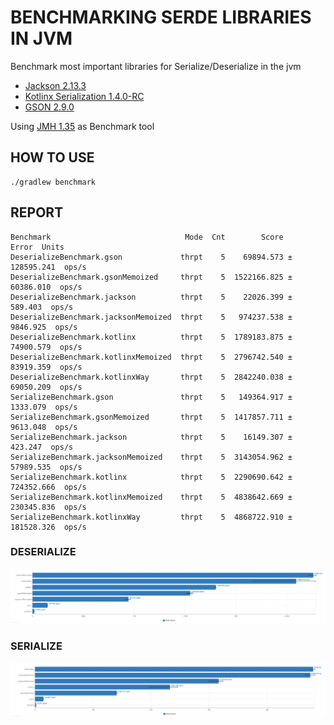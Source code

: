 # BENCHMARKING SERDE LIBRARIES IN JVM

Benchmark most important libraries for Serialize/Deserialize in the jvm

* [Jackson 2.13.3](https://github.com/FasterXML/jackson-core)
* [Kotlinx Serialization 1.4.0-RC](https://github.com/Kotlin/kotlinx.serialization)
* [GSON 2.9.0](https://github.com/google/gson)

Using [JMH 1.35](https://github.com/openjdk/jmh) as Benchmark tool

## HOW TO USE
```
./gradlew benchmark
```

## REPORT

```
Benchmark                              Mode  Cnt        Score        Error  Units
DeserializeBenchmark.gson             thrpt    5    69894.573 ± 128595.241  ops/s
DeserializeBenchmark.gsonMemoized     thrpt    5  1522166.825 ±  60386.010  ops/s
DeserializeBenchmark.jackson          thrpt    5    22026.399 ±    589.403  ops/s
DeserializeBenchmark.jacksonMemoized  thrpt    5   974237.538 ±   9846.925  ops/s
DeserializeBenchmark.kotlinx          thrpt    5  1789183.875 ±  74900.579  ops/s
DeserializeBenchmark.kotlinxMemoized  thrpt    5  2796742.540 ±  83919.359  ops/s
DeserializeBenchmark.kotlinxWay       thrpt    5  2842240.038 ±  69050.209  ops/s
SerializeBenchmark.gson               thrpt    5   149364.917 ±   1333.079  ops/s
SerializeBenchmark.gsonMemoized       thrpt    5  1417857.711 ±   9613.048  ops/s
SerializeBenchmark.jackson            thrpt    5    16149.307 ±    423.247  ops/s
SerializeBenchmark.jacksonMemoized    thrpt    5  3143054.962 ±  57989.535  ops/s
SerializeBenchmark.kotlinx            thrpt    5  2290690.642 ± 724352.666  ops/s
SerializeBenchmark.kotlinxMemoized    thrpt    5  4838642.669 ± 230345.836  ops/s
SerializeBenchmark.kotlinxWay         thrpt    5  4868722.910 ± 181528.326  ops/s

```
### DESERIALIZE
![](resources/deserialize.png)

### SERIALIZE
![](resources/serialize.png)
